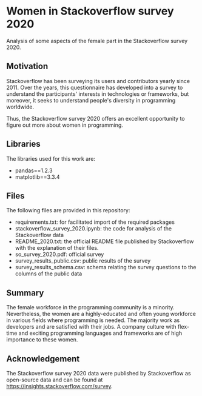 # Women in Stackoverflow survey 2020

Analysis of some aspects of the female part in the Stackoverflow survey 2020.

## Motivation

Stackoverflow has been surveying its users and contributors yearly since 2011. Over the years, this questionnaire has
developed into a survey to understand the participants' interests in technologies or frameworks, but moreover, it seeks
to understand people's diversity in programming worldwide.

Thus, the Stackoverflow survey 2020 offers an excellent opportunity to figure out more about women in programming.

## Libraries

The libraries used for this work are:

- pandas==1.2.3
- matplotlib==3.3.4

## Files

The following files are provided in this repository:

- requirements.txt: for facilitated import of the required packages
- stackoverflow_survey_2020.ipynb: the code for analysis of the Stackoverflow data
- README_2020.txt: the official README file published by Stackoverflow with the explanation of their files.
- so_survey_2020.pdf: official survey
- survey_results_public.csv: public results of the survey
- survey_results_schema.csv: schema relating the survey questions to the columns of the public data

## Summary

The female workforce in the programming community is a minority. Nevertheless, the women are a highly-educated and often
young workforce in various fields where programming is needed. The majority work as developers and are satisfied with
their jobs. A company culture with flex-time and exciting programming languages and frameworks are of high importance to
these women.

## Acknowledgement

The Stackoverflow survey 2020 data were published by Stackoverflow as open-source data and can be found
at https://insights.stackoverflow.com/survey.